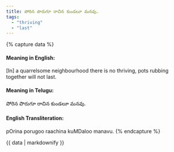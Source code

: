 ```yaml
---
title: పోరిన పొరుగూ రాచిన కుండలూ మనవు.
tags:
  - "thriving"
  - "last"
---
```


{% capture data %}
#### Meaning in English:
[In] a quarrelsome neighbourhood there is no thriving, pots rubbing together will not last.

#### Meaning in Telugu:
పోరిన పొరుగూ రాచిన కుండలూ మనవు.

#### English Transliteration:
pOrina porugoo raachina kuMDaloo manavu.
{% endcapture %}

<div class="notice">{{ data | markdownify }}</div>

